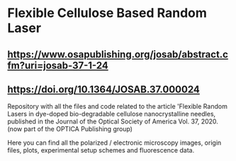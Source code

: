 # Flexible Cellulose Based Random Laser
## https://www.osapublishing.org/josab/abstract.cfm?uri=josab-37-1-24
## https://doi.org/10.1364/JOSAB.37.000024

Repository with all the files and code related to the article 'Flexible Random Lasers in dye-doped bio-degradable cellulose nanocrystalline needles, published in the Journal of the Optical Society of America Vol. 37, 2020. (now part of the OPTICA Publishing group)

Here you can find all the polarized / electronic microscopy images, origin files, plots, experimental setup schemes and fluorescence data.
